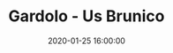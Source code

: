 ---
title: Gardolo - Us Brunico
date: 2020-01-25 16:00:00
squadra-a: Us Brunico
punteggio-a: 
squadra-b: Bc Gardolo
punteggio-b: 
partite/squadra: under-16-19-20
luogo: Centro Sportivo Trento Nord
categoria: under 16
---